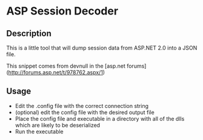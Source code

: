 # ASP Session Decoder

## Description

This is a little tool that will dump session data from ASP.NET 2.0 into a JSON file.

This snippet comes from devnull in the [asp.net forums] (http://forums.asp.net/t/978762.aspx/1)

## Usage

* Edit the .config file with the correct connection string
* (optional) edit the config file with the desired output file
* Place the config file and executable in a directory with all of the
  dlls which are likely to be deserialized
* Run the executable
